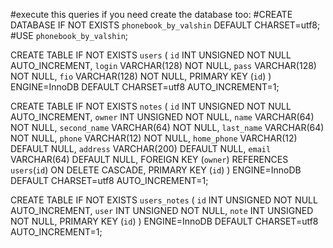 #execute this queries if you need create the database too:
#CREATE DATABASE IF NOT EXISTS `phonebook_by_valshin` DEFAULT CHARSET=utf8;
#USE `phonebook_by_valshin`;

CREATE TABLE IF NOT EXISTS `users` (
  `id` INT UNSIGNED NOT NULL AUTO_INCREMENT,
  `login` VARCHAR(128) NOT NULL,
  `pass` VARCHAR(128) NOT NULL,
  `fio` VARCHAR(128) NOT NULL,
  PRIMARY KEY (`id`)
) ENGINE=InnoDB DEFAULT CHARSET=utf8 AUTO_INCREMENT=1;

CREATE TABLE IF NOT EXISTS `notes` (
  `id` INT UNSIGNED NOT NULL AUTO_INCREMENT,
  `owner` INT UNSIGNED NOT NULL,
  `name` VARCHAR(64) NOT NULL,
  `second_name` VARCHAR(64) NOT NULL,
  `last_name` VARCHAR(64) NOT NULL,
  `phone` VARCHAR(12) NOT NULL,
  `home_phone` VARCHAR(12) DEFAULT NULL,
  `address` VARCHAR(200) DEFAULT NULL,
  `email` VARCHAR(64) DEFAULT NULL,
  FOREIGN KEY (`owner`) REFERENCES `users`(`id`) ON DELETE CASCADE,
  PRIMARY KEY (`id`)
) ENGINE=InnoDB DEFAULT CHARSET=utf8 AUTO_INCREMENT=1;

CREATE TABLE IF NOT EXISTS `users_notes` (
  `id` INT UNSIGNED NOT NULL AUTO_INCREMENT,
  `user` INT UNSIGNED NOT NULL,
  `note` INT UNSIGNED NOT NULL,
  PRIMARY KEY (`id`)
) ENGINE=InnoDB DEFAULT CHARSET=utf8 AUTO_INCREMENT=1;